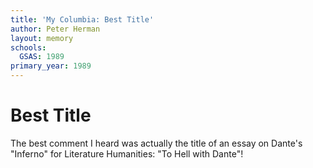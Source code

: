 ```yaml
---
title: 'My Columbia: Best Title'
author: Peter Herman
layout: memory
schools:
  GSAS: 1989
primary_year: 1989
---
```

# Best Title

The best comment I heard was actually the title of an essay on Dante's "Inferno" for Literature Humanities: "To Hell with Dante"!
